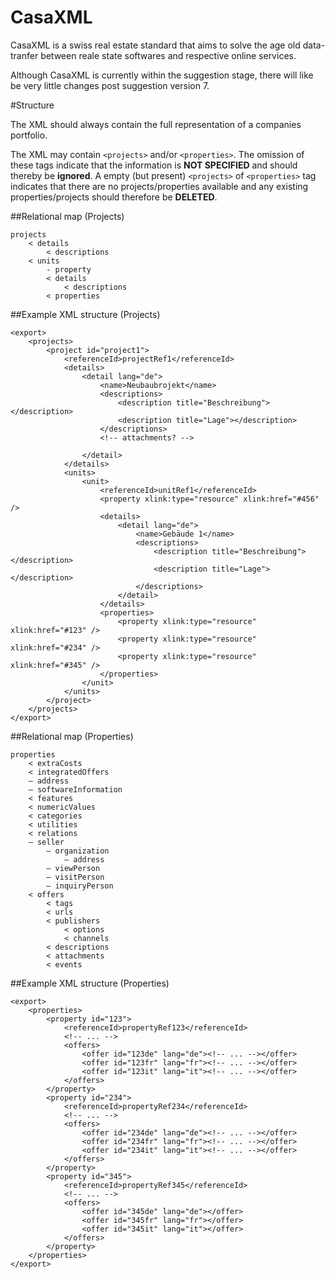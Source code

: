 CasaXML
========
CasaXML is a swiss real estate standard that aims to solve the age old data-tranfer between reale state softwares and respective online services.

Although CasaXML is currently within the suggestion stage, there will like be very little changes post suggestion version 7.

#Structure

The XML should always contain the full representation of a companies portfolio.

The XML may contain `<projects>` and/or `<properties>`. The omission of these tags indicate that the information is **NOT SPECIFIED** and should thereby be **ignored**. A empty (but present) `<projects>` of `<properties>` tag indicates that there are no projects/properties available and any existing properties/projects should therefore be **DELETED**.

##Relational map (Projects)
```
projects 
	< details 
		< descriptions
	< units 
		- property
		< details 
		    < descriptions
		< properties

```

##Example XML structure (Projects)

```
<export>
	<projects>
		<project id="project1">
			<referenceId>projectRef1</referenceId>
			<details>
				<detail lang="de">
					<name>Neubaubrojekt</name>
					<descriptions>
						<description title="Beschreibung"></description>
						<description title="Lage"></description>
					</descriptions>
					<!-- attachments? -->

				</detail>
			</details>
			<units>
				<unit>
					<referenceId>unitRef1</referenceId>
					<property xlink:type="resource" xlink:href="#456" />
					<details>
						<detail lang="de">
							<name>Gebäude 1</name>
							<descriptions>
								<description title="Beschreibung"></description>
								<description title="Lage"></description>
							</descriptions>
						</detail>
					</details>
					<properties>
						<property xlink:type="resource" xlink:href="#123" />
						<property xlink:type="resource" xlink:href="#234" />
						<property xlink:type="resource" xlink:href="#345" />
					</properties>
				</unit>
			</units>
		</project>
	</projects>
</export>
```

##Relational map (Properties)

```
properties 
	< extraCosts
	< integratedOffers
	– address
	– softwareInformation
	< features
	< numericValues
	< categories
	< utilities
	< relations
	– seller
		– organization
			– address
		– viewPerson
		– visitPerson
		– inquiryPerson
	< offers
		< tags
		< urls
		< publishers
			< options
			< channels
		< descriptions
		< attachments
		< events
```

##Example XML structure (Properties)

```
<export>
	<properties>
		<property id="123">
			<referenceId>propertyRef123</referenceId>
			<!-- ... -->
			<offers>
				<offer id="123de" lang="de"><!-- ... --></offer>
				<offer id="123fr" lang="fr"><!-- ... --></offer>
				<offer id="123it" lang="it"><!-- ... --></offer>
			</offers>
		</property>
		<property id="234">
			<referenceId>propertyRef234</referenceId>
			<!-- ... -->
			<offers>
				<offer id="234de" lang="de"><!-- ... --></offer>
				<offer id="234fr" lang="fr"><!-- ... --></offer>
				<offer id="234it" lang="it"><!-- ... --></offer>
			</offers>
		</property>
		<property id="345">
			<referenceId>propertyRef345</referenceId>
			<!-- ... -->
			<offers>
				<offer id="345de" lang="de"></offer>
				<offer id="345fr" lang="fr"></offer>
				<offer id="345it" lang="it"></offer>
			</offers>
		</property>
	</properties>
</export>
```